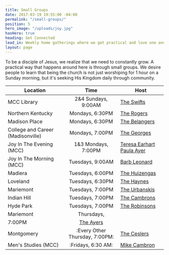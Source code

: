 ```yaml
---
title: Small Groups
date: 2017-03-19 19:55:00 -04:00
permalink: "/small-groups/"
position: 5
hero_image: "/uploads/joy.jpg"
hasHero: true
heading: Get Connected
lead_in: Weekly home gatherings where we get practical and love one another.
layout: page
---
```


To be a disciple of Jesus, we realize that we need to constantly grow. A practical way that happens around here is through small groups. We desire people to learn that being the church is not just worshiping for 1 hour on a Sunday morning, but it's seeking His Kingdom daily through community.

| Location                     | Time                 | Host                                              |
| ---------------------------  | :--------------------: | --------------------------------------------------|
| MCC Library                  | 2&4 Sundays, 9:00AM    | [The Swifts](mailto:zekeswift@gmail.com)      |
| Northern Kentucky               | Mondays, 6:30PM    | [The Rogers](mailto:aaronrgrs7@gmail.com)     |
| Madison Place                   | Mondays, 6:30PM     | [The Belangers](mailto:chefbelanger@hotmail.com) |
| College and Career (Madisonville)| Mondays, 7:00PM    | [The Georges](mailto:georgem3@mail.uc.edu)     |
| Joy In The Evening (MCC)     |1&3 Mondays, 7:00PM    | [Teresa Earhart](mailto:ttearhart@gmail.com) [Paula Ayer](mailto:ayerpaula@gmail.com) |
| Joy In The Morning (MCC)     |Tuesdays, 9:00AM   | [Barb Leonard](mailto:tfleo@cinci.rr.com)  |
| Madiera                   | Tuesdays, 6:00PM     | [The Huizengas](mailto:huizenb@gmail.com)      |
| Loveland                  | Tuesdays, 6:30PM     | [The Haynes](mailto:haynes.joel@gmail.com) |
| Mariemont                  | Tuesdays, 7:00PM     | [The Urbanskis](mailto:urbanskirob@yahoo.com) |
| Indian Hill                  | Tuesdays, 7:00PM     | [The Cambrons](mailto:mikecambron43@gmail.com) |
| Hyde Park                  | Tuesdays, 7:00PM     | [The Robinsons](mailto:burr.robinson@gmail.com) |
| Mariemont                 | Thursdays,
7:00PM     | [The Ayers](mailto:matt@ayerquality.com) |
| Montgomery  | :Every Other Thursday, 7:00PM: | [The Ceslers](mailto:stevecesler@yahoo.com)|
| Men's Studies (MCC) | :Fridays, 6:30 AM: | [Mike Cambron](mailto:mikecambron43@gmail.com)|
